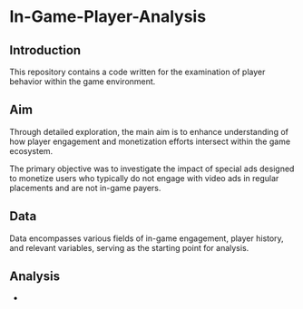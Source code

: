 # In-Game-Player-Analysis

## Introduction

This repository contains a code written for the examination of player behavior within the game environment. 

## Aim

Through detailed exploration, the main aim is to enhance understanding of how player engagement and monetization efforts intersect within the game ecosystem. 

The primary objective was to investigate the impact of special ads designed to monetize users who typically do not engage with video ads in regular placements and are not in-game payers.

## Data

Data encompasses various fields of in-game engagement, player history, and relevant variables, serving as the starting point for analysis.

## Analysis

- 
